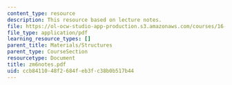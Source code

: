 ```yaml
---
content_type: resource
description: This resource based on lecture notes.
file: https://ol-ocw-studio-app-production.s3.amazonaws.com/courses/16-01-unified-engineering-i-ii-iii-iv-fall-2005-spring-2006/ccb8411048f2684feb3fc38b0b517b44_zm6notes.pdf
file_type: application/pdf
learning_resource_types: []
parent_title: Materials/Structures
parent_type: CourseSection
resourcetype: Document
title: zm6notes.pdf
uid: ccb84110-48f2-684f-eb3f-c38b0b517b44
---
```

